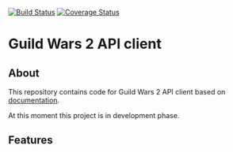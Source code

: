 [![Build Status](https://travis-ci.org/Kryszak/gwatlin.svg?branch=master)](https://travis-ci.org/Kryszak/gwatlin)
[![Coverage Status](https://coveralls.io/repos/github/Kryszak/gwatlin/badge.svg)](https://coveralls.io/github/Kryszak/gwatlin)
# Guild Wars 2 API client

## About
This repository contains code for Guild Wars 2 API client based on [documentation](https://wiki.guildwars2.com/wiki/API:Main).

At this moment this project is in development phase.

## Features
 